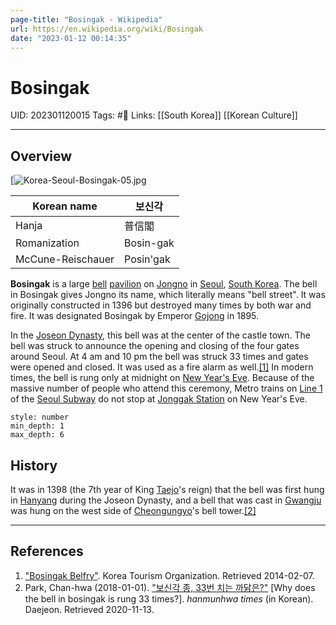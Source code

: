 ```yaml
---
page-title: "Bosingak - Wikipedia"
url: https://en.wikipedia.org/wiki/Bosingak
date: "2023-01-12 00:14:35"
---
```


# Bosingak
UID: 202301120015
Tags: #🌱 
Links: [[South Korea]] [[Korean Culture]]

----
## Overview

[![Korea-Seoul-Bosingak-05.jpg](https://upload.wikimedia.org/wikipedia/commons/thumb/f/f1/Korea-Seoul-Bosingak-05.jpg/220px-Korea-Seoul-Bosingak-05.jpg)

| Korean name       | 보신각    |
| ----------------- | --------- |
| Hanja             | 普信閣    |
| Romanization      | Bosin-gak |
| McCune-Reischauer | Posin'gak          |

**Bosingak** is a large [bell](https://en.wikipedia.org/wiki/Bell_(instrument) "Bell (instrument)") [pavilion](https://en.wikipedia.org/wiki/Pavilion "Pavilion") on [Jongno](https://en.wikipedia.org/wiki/Jongno "Jongno") in [Seoul](https://en.wikipedia.org/wiki/Seoul "Seoul"), [South Korea](https://en.wikipedia.org/wiki/South_Korea "South Korea"). The bell in Bosingak gives Jongno its name, which literally means "bell street". It was originally constructed in 1396 but destroyed many times by both war and fire. It was designated Bosingak by Emperor [Gojong](https://en.wikipedia.org/wiki/Gojong_of_the_Korean_Empire "Gojong of the Korean Empire") in 1895.

In the [Joseon Dynasty](https://en.wikipedia.org/wiki/Joseon_Dynasty "Joseon Dynasty"), this bell was at the center of the castle town. The bell was struck to announce the opening and closing of the four gates around Seoul. At 4 am and 10 pm the bell was struck 33 times and gates were opened and closed. It was used as a fire alarm as well.[\[1\]](https://en.wikipedia.org/wiki/Bosingak#cite_note-1) In modern times, the bell is rung only at midnight on [New Year's Eve](https://en.wikipedia.org/wiki/New_Year%27s_Eve "New Year's Eve"). Because of the massive number of people who attend this ceremony, Metro trains on [Line 1](https://en.wikipedia.org/wiki/Seoul_Subway_Line_1 "Seoul Subway Line 1") of the [Seoul Subway](https://en.wikipedia.org/wiki/Seoul_Metropolitan_Subway "Seoul Metropolitan Subway") do not stop at [Jonggak Station](https://en.wikipedia.org/wiki/Jonggak_Station "Jonggak Station") on New Year's Eve.

```toc 
style: number 
min_depth: 1 
max_depth: 6 
```

## History

It was in 1398 (the 7th year of King [Taejo](https://en.wikipedia.org/wiki/Taejo_of_Joseon "Taejo of Joseon")'s reign) that the bell was first hung in [Hanyang](https://en.wikipedia.org/wiki/Hanyang_(Korea) "Hanyang (Korea)") during the Joseon Dynasty, and a bell that was cast in [Gwangju](https://en.wikipedia.org/wiki/Gwangju "Gwangju") was hung on the west side of [Cheongungyo](https://en.wikipedia.org/w/index.php?title=Cheongungyo&action=edit&redlink=1 "Cheongungyo (page does not exist)")'s bell tower.[\[2\]](https://en.wikipedia.org/wiki/Bosingak#cite_note-2)

----
## References
1. ["Bosingak Belfry"](http://english.visitkorea.or.kr/enu/SI/SI_EN_3_1_1_1.jsp?cid=264135). Korea Tourism Organization. Retrieved 2014-02-07.
2. Park, Chan-hwa (2018-01-01). ["보신각 종, 33번 치는 까닭은?"](http://www.hmhtimes.com/news/articleView.html?idxno=1626) \[Why does the bell in bosingak is rung 33 times?\]. *hanmunhwa times* (in Korean). Daejeon. Retrieved 2020-11-13.
